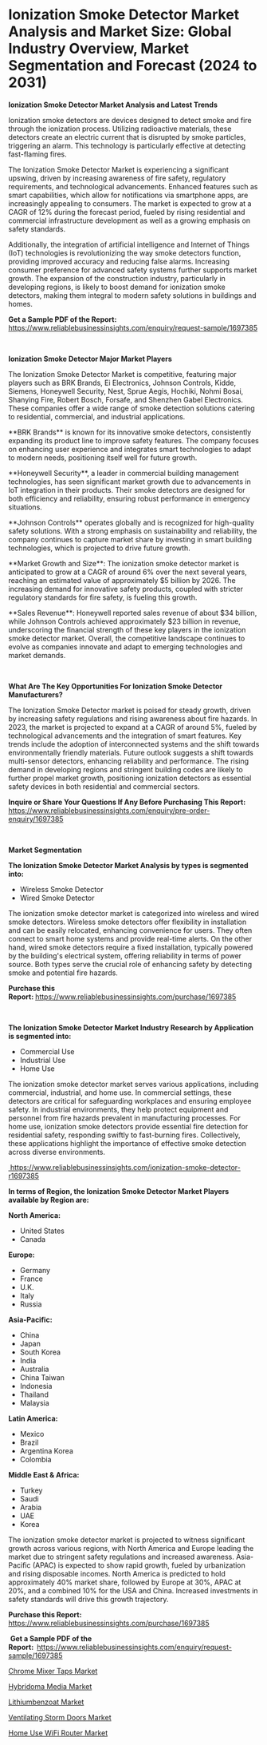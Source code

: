 <p><h1>Ionization Smoke Detector Market Analysis and Market Size: Global Industry Overview, Market Segmentation and Forecast (2024 to 2031)</h1></p><p><strong>Ionization Smoke Detector Market Analysis and Latest Trends</strong></p>
<p><p>Ionization smoke detectors are devices designed to detect smoke and fire through the ionization process. Utilizing radioactive materials, these detectors create an electric current that is disrupted by smoke particles, triggering an alarm. This technology is particularly effective at detecting fast-flaming fires.</p><p>The Ionization Smoke Detector Market is experiencing a significant upswing, driven by increasing awareness of fire safety, regulatory requirements, and technological advancements. Enhanced features such as smart capabilities, which allow for notifications via smartphone apps, are increasingly appealing to consumers. The market is expected to grow at a CAGR of 12% during the forecast period, fueled by rising residential and commercial infrastructure development as well as a growing emphasis on safety standards. </p><p>Additionally, the integration of artificial intelligence and Internet of Things (IoT) technologies is revolutionizing the way smoke detectors function, providing improved accuracy and reducing false alarms. Increasing consumer preference for advanced safety systems further supports market growth. The expansion of the construction industry, particularly in developing regions, is likely to boost demand for ionization smoke detectors, making them integral to modern safety solutions in buildings and homes.</p></p>
<p><strong>Get a Sample PDF of the Report:&nbsp;</strong> <a href="https://www.reliablebusinessinsights.com/enquiry/request-sample/1697385?utm_campaign=62&utm_medium=2&utm_source=Github&utm_content=ia&utm_term=12122024&utm_id=ionization-smoke-detector">https://www.reliablebusinessinsights.com/enquiry/request-sample/1697385</a></p>
<p>&nbsp;</p>
<p><strong>Ionization Smoke Detector Major Market Players</strong></p>
<p><p>The Ionization Smoke Detector Market is competitive, featuring major players such as BRK Brands, Ei Electronics, Johnson Controls, Kidde, Siemens, Honeywell Security, Nest, Sprue Aegis, Hochiki, Nohmi Bosai, Shanying Fire, Robert Bosch, Forsafe, and Shenzhen Gabel Electronics. These companies offer a wide range of smoke detection solutions catering to residential, commercial, and industrial applications.</p><p>**BRK Brands** is known for its innovative smoke detectors, consistently expanding its product line to improve safety features. The company focuses on enhancing user experience and integrates smart technologies to adapt to modern needs, positioning itself well for future growth.</p><p>**Honeywell Security**, a leader in commercial building management technologies, has seen significant market growth due to advancements in IoT integration in their products. Their smoke detectors are designed for both efficiency and reliability, ensuring robust performance in emergency situations. </p><p>**Johnson Controls** operates globally and is recognized for high-quality safety solutions. With a strong emphasis on sustainability and reliability, the company continues to capture market share by investing in smart building technologies, which is projected to drive future growth.</p><p>**Market Growth and Size**: The ionization smoke detector market is anticipated to grow at a CAGR of around 6% over the next several years, reaching an estimated value of approximately $5 billion by 2026. The increasing demand for innovative safety products, coupled with stricter regulatory standards for fire safety, is fueling this growth.</p><p>**Sales Revenue**: Honeywell reported sales revenue of about $34 billion, while Johnson Controls achieved approximately $23 billion in revenue, underscoring the financial strength of these key players in the ionization smoke detector market. Overall, the competitive landscape continues to evolve as companies innovate and adapt to emerging technologies and market demands.</p></p>
<p>&nbsp;</p>
<p><strong>What Are The Key Opportunities For Ionization Smoke Detector Manufacturers?</strong></p>
<p><p>The Ionization Smoke Detector market is poised for steady growth, driven by increasing safety regulations and rising awareness about fire hazards. In 2023, the market is projected to expand at a CAGR of around 5%, fueled by technological advancements and the integration of smart features. Key trends include the adoption of interconnected systems and the shift towards environmentally friendly materials. Future outlook suggests a shift towards multi-sensor detectors, enhancing reliability and performance. The rising demand in developing regions and stringent building codes are likely to further propel market growth, positioning ionization detectors as essential safety devices in both residential and commercial sectors.</p></p>
<p><strong>Inquire or Share Your Questions If Any Before Purchasing This Report:</strong> <a href="https://www.reliablebusinessinsights.com/enquiry/pre-order-enquiry/1697385?utm_campaign=62&utm_medium=2&utm_source=Github&utm_content=ia&utm_term=12122024&utm_id=ionization-smoke-detector">https://www.reliablebusinessinsights.com/enquiry/pre-order-enquiry/1697385</a></p>
<p>&nbsp;</p>
<p><strong>Market Segmentation</strong></p>
<p><strong>The Ionization Smoke Detector Market Analysis by types is segmented into:</strong></p>
<p><ul><li>Wireless Smoke Detector</li><li>Wired Smoke Detector</li></ul></p>
<p><p>The ionization smoke detector market is categorized into wireless and wired smoke detectors. Wireless smoke detectors offer flexibility in installation and can be easily relocated, enhancing convenience for users. They often connect to smart home systems and provide real-time alerts. On the other hand, wired smoke detectors require a fixed installation, typically powered by the building's electrical system, offering reliability in terms of power source. Both types serve the crucial role of enhancing safety by detecting smoke and potential fire hazards.</p></p>
<p><strong>Purchase this Report:&nbsp;</strong><a href="https://www.reliablebusinessinsights.com/purchase/1697385?utm_campaign=62&utm_medium=2&utm_source=Github&utm_content=ia&utm_term=12122024&utm_id=ionization-smoke-detector">https://www.reliablebusinessinsights.com/purchase/1697385</a></p>
<p>&nbsp;</p>
<p><strong>The Ionization Smoke Detector Market Industry Research by Application is segmented into:</strong></p>
<p><ul><li>Commercial Use</li><li>Industrial Use</li><li>Home Use</li></ul></p>
<p><p>The ionization smoke detector market serves various applications, including commercial, industrial, and home use. In commercial settings, these detectors are critical for safeguarding workplaces and ensuring employee safety. In industrial environments, they help protect equipment and personnel from fire hazards prevalent in manufacturing processes. For home use, ionization smoke detectors provide essential fire detection for residential safety, responding swiftly to fast-burning fires. Collectively, these applications highlight the importance of effective smoke detection across diverse environments.</p></p>
<p><a href="https://www.reliablebusinessinsights.com/ionization-smoke-detector-r1697385?utm_campaign=62&utm_medium=2&utm_source=Github&utm_content=ia&utm_term=12122024&utm_id=ionization-smoke-detector">&nbsp;https://www.reliablebusinessinsights.com/ionization-smoke-detector-r1697385</a></p>
<p><strong>In terms of Region, the Ionization Smoke Detector Market Players available by Region are:</strong></p>
<p>
    <p> <strong> North America: </strong>
        <ul>
            <li>United States</li>
            <li>Canada</li>
        </ul>
        </p> 
    <p> <strong> Europe: </strong>
        <ul>
            <li>Germany</li>
            <li>France</li>
            <li>U.K.</li>
            <li>Italy</li>
            <li>Russia</li>
        </ul>
        </p> 
    <p> <strong> Asia-Pacific: </strong>
        <ul>
            <li>China</li>
            <li>Japan</li>
            <li>South Korea</li>
            <li>India</li>
            <li>Australia</li>
            <li>China Taiwan</li>
            <li>Indonesia</li>
            <li>Thailand</li>
            <li>Malaysia</li>
        </ul>
        </p> 
    <p> <strong> Latin America: </strong>
        <ul>
            <li>Mexico</li>
            <li>Brazil</li>
            <li>Argentina Korea</li>
            <li>Colombia</li>
        </ul>
        </p> 
    <p> <strong> Middle East & Africa: </strong>
        <ul>
            <li>Turkey</li>
            <li>Saudi</li>
            <li>Arabia</li>
            <li>UAE</li>
            <li>Korea</li>
        </ul>
    </p>
    </p>
<p><p>The ionization smoke detector market is projected to witness significant growth across various regions, with North America and Europe leading the market due to stringent safety regulations and increased awareness. Asia-Pacific (APAC) is expected to show rapid growth, fueled by urbanization and rising disposable incomes. North America is predicted to hold approximately 40% market share, followed by Europe at 30%, APAC at 20%, and a combined 10% for the USA and China. Increased investments in safety standards will drive this growth trajectory.</p></p>
<p><strong>Purchase this Report: </strong><a href="https://www.reliablebusinessinsights.com/purchase/1697385?utm_campaign=62&utm_medium=2&utm_source=Github&utm_content=ia&utm_term=12122024&utm_id=ionization-smoke-detector">https://www.reliablebusinessinsights.com/purchase/1697385</a></p>
<p>&nbsp;<strong>Get a Sample PDF of the Report:&nbsp;&nbsp;</strong><a href="https://www.reliablebusinessinsights.com/enquiry/request-sample/1697385?utm_campaign=62&utm_medium=2&utm_source=Github&utm_content=ia&utm_term=12122024&utm_id=ionization-smoke-detector">https://www.reliablebusinessinsights.com/enquiry/request-sample/1697385</a></p>
<p><strong></strong></p>
<p><p><a href="https://www.linkedin.com/pulse/future-chrome-mixer-taps-market-whats-propelling-109-cagr-2031-u9zlf?utm_campaign=62&utm_medium=2&utm_source=Github&utm_content=ia&utm_term=12122024&utm_id=ionization-smoke-detector">Chrome Mixer Taps Market</a></p><p><a href="https://www.linkedin.com/pulse/regional-development-deployment-revenue-growth-hybridoma-m3xyc?utm_campaign=62&utm_medium=2&utm_source=Github&utm_content=ia&utm_term=12122024&utm_id=ionization-smoke-detector">Hybridoma Media Market</a></p><p><a href="https://github.com/mcfred89/Market-Research-Report-List-1/blob/main/lithiumbenzoat-market.md?utm_campaign=62&utm_medium=2&utm_source=Github&utm_content=ia&utm_term=12122024&utm_id=ionization-smoke-detector">Lithiumbenzoat Market</a></p><p><a href="https://www.linkedin.com/pulse/c-hannibex-sqmmf?utm_campaign=62&utm_medium=2&utm_source=Github&utm_content=ia&utm_term=12122024&utm_id=ionization-smoke-detector">Ventilating Storm Doors Market</a></p><p><a href="https://www.linkedin.com/pulse/home-use-wifi-router-market-investigation-industry-evolution-let1f?utm_campaign=62&utm_medium=2&utm_source=Github&utm_content=ia&utm_term=12122024&utm_id=ionization-smoke-detector">Home Use WiFi Router Market</a></p></p>